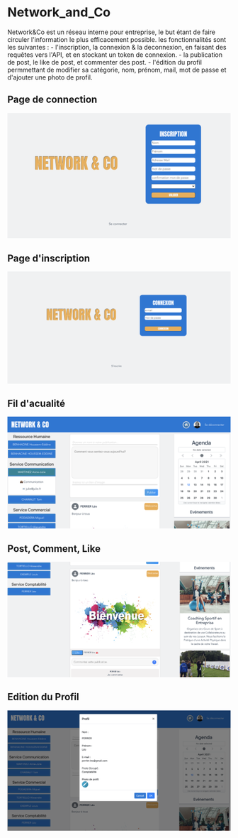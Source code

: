 # Network_and_Co

<p> Network&Co est un réseau interne pour entreprise, le but étant de faire circuler l'information le plus efficacement possible.
  les fonctionnalités sont les suivantes : 
  - l'inscription, la connexion & la deconnexion, en faisant des requêtes vers l'API, et en stockant un token de connexion.
  - la publication de post, le like de post, et commenter des post.
  - l'édition du profil permmettant de modifier sa catégorie, nom, prénom, mail, mot de passe et d'ajouter une photo de profil.
  </p>
<h2> Page de connection </h2>
<img src='./network&co_connection.png'>

<h2> Page d'inscription </h2>
<img src='./network&co_subscribe.png'>

<h2> Fil d'acualité </h2>
<img src='./network&co_home.png'>

<h2> Post, Comment, Like </h2>
<img src='./network&co_post_comment_like.png'>

<h2> Edition du Profil </h2>
<img src='./network&co_editprofil.png'>

